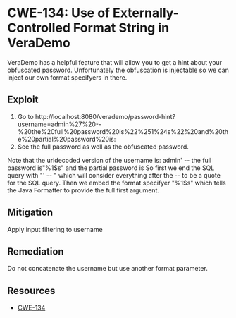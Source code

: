 CWE-134: Use of Externally-Controlled Format String in VeraDemo
===============================================================

VeraDemo has a helpful feature that will allow you to get a hint about your obfuscated password.
Unfortunately the obfuscation is injectable so we can inject our own format specifyers in there.

Exploit
-------
1. Go to http://localhost:8080/verademo/password-hint?username=admin%27%20--%20the%20full%20password%20is%22%251%24s%22%20and%20the%20partial%20password%20is:
2. See the full password as well as the obfuscated password.

Note that the urldecoded version of the username is: admin' -- the full password is"%1$s" and the partial password is
So first we end the SQL query with "' -- " which will consider everything after the -- to be a quote for the SQL query.
Then we embed the format specifyer "%1$s" which tells the Java Formatter to provide the full first argument.

Mitigation
----------
Apply input filtering to username

Remediation
-----------
Do not concatenate the username but use another format parameter.

Resources
---------
* [CWE-134](https://cwe.mitre.org/data/definitions/134.html)
